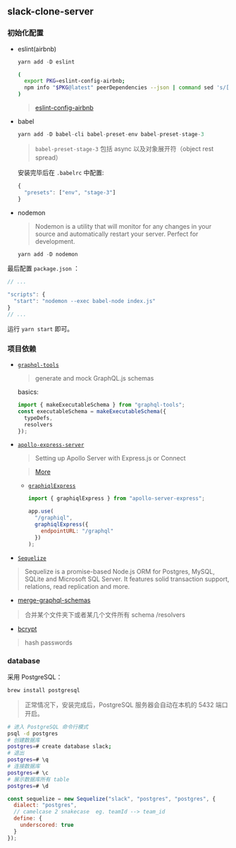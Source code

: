 ## slack-clone-server

### 初始化配置

* eslint(airbnb)

  ```js
  yarn add -D eslint
  ```

  ```bash
  (
    export PKG=eslint-config-airbnb;
    npm info "$PKG@latest" peerDependencies --json | command sed 's/[\{\},]//g ; s/: /@/g' | xargs npm install --save-dev "$PKG@latest"
  )
  ```

  > [eslint-config-airbnb](https://www.npmjs.com/package/eslint-config-airbnb)

* babel

  ```js
  yarn add -D babel-cli babel-preset-env babel-preset-stage-3
  ```

  > `babel-preset-stage-3` 包括 async 以及对象展开符（object rest spread）

  安装完毕后在 `.babelrc` 中配置:

  ```js
  {
    "presets": ["env", "stage-3"]
  }
  ```

* nodemon

  > Nodemon is a utility that will monitor for any changes in your source and automatically restart your server. Perfect for development.

  ```js
  yarn add -D nodemon
  ```

最后配置 `package.json` ：

```js
// ...

"scripts": {
  "start": "nodemon --exec babel-node index.js"
}
// ...
```

运行 `yarn start` 即可。

### 项目依赖

* [`graphql-tools`](https://github.com/apollographql/graphql-tools)

  > generate and mock GraphQL.js schemas

  basics:

  ```js
  import { makeExecutableSchema } from "graphql-tools";
  const executableSchema = makeExecutableSchema({
    typeDefs,
    resolvers
  });
  ```

* [`apollo-express-server`](https://github.com/apollographql/apollo-server)

  > Setting up Apollo Server with Express.js or Connect

  > [More](https://www.apollographql.com/docs/apollo-server/)

  * [`graphiqlExpress`](https://github.com/apollographql/apollo-server/blob/master/docs/source/graphiql.md)

    ```js
    import { graphiqlExpress } from "apollo-server-express";

    app.use(
      "/graphiql",
      graphiqlExpress({
        endpointURL: "/graphql"
      })
    );
    ```

* [`Sequelize`](https://github.com/sequelize/sequelize)

> Sequelize is a promise-based Node.js ORM for Postgres, MySQL, SQLite and Microsoft SQL Server. It features solid transaction support, relations, read replication and more.

* [merge-graphql-schemas](https://github.com/okgrow/merge-graphql-schemas)

> 合并某个文件夹下或者某几个文件所有 schema /resolvers

* [bcrypt](https://github.com/kelektiv/node.bcrypt.js)

> hash passwords

### database

采用 PostgreSQL：

```bash
brew install postgresql
```

> 正常情况下，安装完成后，PostgreSQL 服务器会自动在本机的 5432 端口开启。

```bash
# 进入 PostgreSQL 命令行模式
psql -d postgres
# 创建数据库
postgres=# create database slack;
# 退出
postgres=# \q
# 连接数据库
postgres=# \c
# 展示数据库所有 table
postgres=# \d
```

```js
const sequelize = new Sequelize("slack", "postgres", "postgres", {
  dialect: "postgres",
  // camelcase 2 snakecase  eg. teamId --> team_id
  define: {
    underscored: true
  }
});
```
